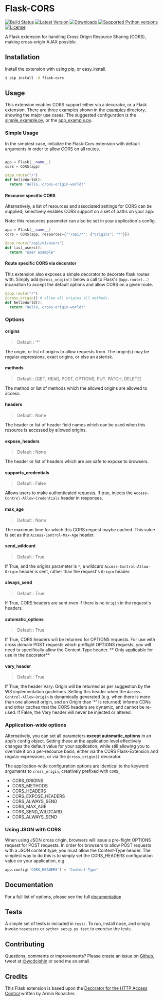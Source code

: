 # Flask-CORS

[![Build Status](https://api.travis-ci.org/wcdolphin/flask-cors.svg?branch=master)](https://travis-ci.org/wcdolphin/flask-cors) [![Latest Version](https://pypip.in/version/Flask-Cors/badge.svg)](https://pypi.python.org/pypi/Flask-Cors/) [![Downloads](https://pypip.in/download/Flask-Cors/badge.svg)](https://pypi.python.org/pypi/Flask-Cors/) [![Supported Python versions](https://pypip.in/py_versions/Flask-Cors/badge.svg)](https://pypi.python.org/pypi/Flask-Cors/) [![License](https://pypip.in/license/Flask-Cors/badge.svg)](https://pypi.python.org/pypi/Flask-Cors/)

A Flask extension for handling Cross Origin Resource Sharing (CORS), making cross-origin AJAX possible.

## Installation

Install the extension with using pip, or easy_install.

```bash
$ pip install -U flask-cors
```

## Usage

This extension enables CORS support either via a decorator, or a Flask extension. There are three examples shown in the [examples](https://github.com/wcdolphin/flask-cors/tree/master/examples) directory, showing the major use cases. The suggested configuration is the [simple_example.py](https://github.com/wcdolphin/flask-cors/tree/master/examples/simple_example.py), or the [app_example.py](https://github.com/wcdolphin/flask-cors/tree/master/examples/app_based_example.py).


### Simple Usage

In the simplest case, initialize the Flask-Cors extension with default arguments in order to allow CORS on all routes.

```python

app = Flask(__name__)
cors = CORS(app)

@app.route("/")
def helloWorld():
  return "Hello, cross-origin-world!"
```

#### Resource specific CORS

Alternatively, a list of resources and associated settings for CORS can be supplied, selectively enables CORS support on a set of paths on your app.

Note: this resources parameter can also be set in your application's config.

```python
app = Flask(__name__)
cors = CORS(app, resources={r"/api/*": {"origins": "*"}})

@app.route("/api/v1/users")
def list_users():
  return "user example"
```

#### Route specific CORS via decorator

This extension also exposes a simple decorator to decorate flask routes with. Simply add `@cross_origin()` below a call to Flask's `@app.route(..)` incanation to accept the default options and allow CORS on a given route.

```python
@app.route("/")
@cross_origin() # allow all origins all methods.
def helloWorld():
  return "Hello, cross-origin-world!"
```

### Options

#### origins
> Default : '*'

The origin, or list of origins to allow requests from. The origin(s) may be regular expressions, exact origins, or else an asterisk.

#### methods
> Default : [GET, HEAD, POST, OPTIONS, PUT, PATCH, DELETE]

The method or list of methods which the allowed origins are allowed to access.

#### headers
> Default : None

The header or list of header field names which can be used when this resource is accessed by allowed origins.

#### expose_headers
> Default : None

The header or list of headers which are are safe to expose to browsers.

#### supports_credentials
> Default : False

Allows users to make authenticated requests. If true, injects the `Access-Control-Allow-Credentials` header in responses.


#### max_age
> Default : None

The maximum time for which this CORS request maybe cached. This value is set as the `Access-Control-Max-Age` header.

#### send_wildcard
> Default : True

If True, and the origins parameter is `*`, a wildcard `Access-Control-Allow-Origin` header is sent, rather than the request's `Origin` header.

#### always_send
> Default : True

If True, CORS headers are sent even if there is no `Origin` in the request's headers.

#### automatic_options
> Default : True

If True, CORS headers will be returned for OPTIONS requests. For use with cross domain POST requests which preflight OPTIONS requests, you will need to specifically allow the Content-Type header. ** Only applicable for use in the decorator**

#### vary_header
> Default : True

If True, the header Vary: Origin will be returned as per suggestion by the W3 implementation guidelines. Setting this header when the `Access-Control-Allow-Origin` is dynamically generated (e.g. when there is more than one allowed origin, and an Origin than '*' is returned) informs CDNs and other caches that the CORS headers are dynamic, and cannot be re-used. If False, the Vary header will never be injected or altered.

### Application-wide options

Alternatively, you can set all parameters **except automatic_options** in an app's config object. Setting these at the application level effectively changes the default value for your application, while still allowing you to override it on a per-resource basis, either via the CORS Flask-Extension and regular expressions, or via the `@cross_origin()` decorator.


The application-wide configuration options are identical to the keyword arguments to `cross_origin`, creatively prefixed with `CORS_`


* CORS_ORIGINS
* CORS_METHODS
* CORS_HEADERS
* CORS_EXPOSE_HEADERS
* CORS_ALWAYS_SEND
* CORS_MAX_AGE
* CORS_SEND_WILDCARD
* CORS_ALWAYS_SEND

### Using JSON with CORS

When using JSON cross origin, browsers will issue a pre-flight OPTIONS request for POST requests. In order for browsers to allow POST requests with a JSON content type, you must allow the Content-Type header. The simplest way to do this is to simply set the CORS_HEADERS configuration value on your application, e.g:

```python
app.config['CORS_HEADERS'] = 'Content-Type'
```


## Documentation

For a full list of options, please see the full [documentation](http://flask-cors.readthedocs.org/en/latest/)


## Tests

A simple set of tests is included in `test/`. To run, install nose, and simply invoke `nosetests` or `python setup.py test` to exercise the tests.

## Contributing

Questions, comments or improvements? Please create an issue on [Github](https://github.com/wcdolphin/flask-cors), tweet at [@wcdolphin](https://twitter.com/wcdolphin) or send me an email.

## Credits

This Flask extension is based upon the [Decorator for the HTTP Access Control](http://flask.pocoo.org/snippets/56/) written by Armin Ronacher.
